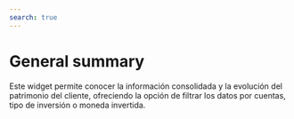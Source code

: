 ```yaml
---
search: true
---
```


# General summary

Este widget permite conocer la información consolidada y la evolución del patrimonio del cliente, ofreciendo la opción de filtrar los datos por cuentas, tipo de inversión o moneda invertida.

<iframe id="widgetFrameGSEN" src="https://widgets.modyo.com/inversiones/resumen-general" width="100%" frameBorder="0"  style="visibility:hidden;overflow:auto;margin-top:20px;"/>

| Funcionalidad          | Descripción                                                                                                                                                                                                                                |
|------------------------|--------------------------------------------------------------------------------------------------------------------------------------------------------------------------------------------------------------------------------------------|
| Patrimonio Consolidado | Muestra la información consolidada del patrimonio total del cliente al cierre del día anterior.  Entrega un resumen del patrimonio invertido por el cliente, visualizado cuentas, productos y la moneda en al que se realiza la operación. |
| Evolución Mensual      | Presenta el patrimonio inicial y final del mes seleccionado, junto a los movimientos del mes (aportes, rescates, cambios patrimoniales).                                                                                                   |
| Evolución Anual        | Muestra una comparación entre la evolución del patrimonio en el año actual a la fecha (YTD) y la evolución de la inversión durante el año anterior (desde el inicio a final del año).                                                      |

<script>

  export default {
    mounted() {

      function setIframeHeightCO(id, ht) {
          var ifrm = document.getElementById(id);
          if(ifrm) {
            ifrm.style.visibility = 'hidden';
            // some IE versions need a bit added or scrollbar appears
            ifrm.style.height = ht + 4 + "px";
            ifrm.style.visibility = 'visible';
          }
      }


      // iframed document sends its height using postMessage
      function handleDocHeightMsg(e) {
          // check origin
          if ( e.origin === 'https://widgets.modyo.com' ) {
              // parse data
              var data = JSON.parse( e.data );

              console.log('data:', data)
              // check data object
              if ( data['docHeight'] ) {
                  setIframeHeightCO( 'widgetFrameGSEN', data['docHeight'] );
              } else {
                  setIframeHeightCO( 'widgetFrameAccountEN', 700 );
              }
          }
      }

      // assign message handler
      if ( window.addEventListener ) {
          window.addEventListener('message', handleDocHeightMsg, false);
      }
    }
  }

</script>
